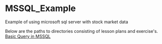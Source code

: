 # MSSQL_Example
Example of using microsoft sql server with stock market data

Below are the paths to directories consisting of lesson plans and exercise's.
[Basic Query in MSSQL](https://github.com/Juan-Zambrano/MSSQL_Example/tree/master/Lesson/Introduction)
